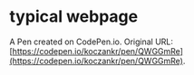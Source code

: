 # typical webpage

A Pen created on CodePen.io. Original URL: [https://codepen.io/koczankr/pen/QWGGmRe](https://codepen.io/koczankr/pen/QWGGmRe).


